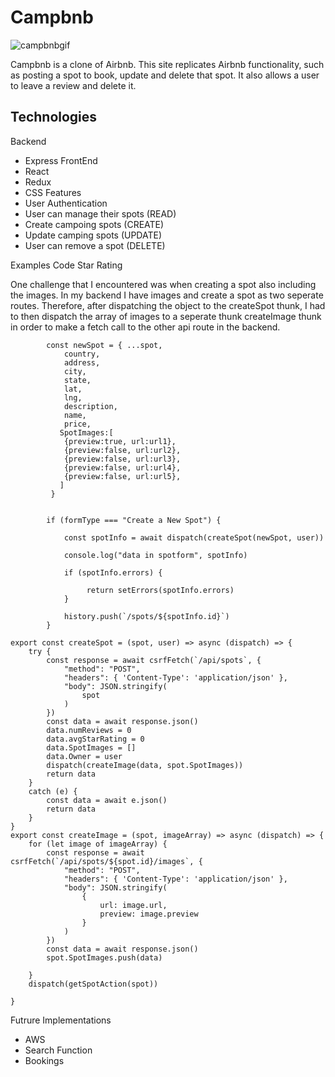# Campbnb
![campbnbgif](https://github.com/vxg026/API-project/assets/123227925/65d0edcc-d366-45ac-8f29-3479444b49d5)


Campbnb is a clone of Airbnb. This site replicates Airbnb functionality, such as posting a spot to book, update and delete that spot. It also allows a user to leave a review and delete it.


## Technologies
Backend
 * Express
FrontEnd
 * React
 * Redux
 * CSS
Features
 * User Authentication
 * User can manage their spots (READ)
 * Create campoing spots (CREATE)
 * Update camping spots (UPDATE)
 * User can remove a spot (DELETE)

Examples Code
Star Rating


One challenge that I encountered was when creating a spot also including the images. In my backend I have images and create a spot as two seperate routes. Therefore, after dispatching the object to the createSpot thunk, I had to then dispatch the array of images to a seperate thunk createImage thunk in order to make a fetch call to the other api route in the backend.
```
        const newSpot = { ...spot,
            country,
            address,
            city,
            state,
            lat,
            lng,
            description,
            name,
            price,
           SpotImages:[
            {preview:true, url:url1},
            {preview:false, url:url2},
            {preview:false, url:url3},
            {preview:false, url:url4},
            {preview:false, url:url5},
           ]
         }


        if (formType === "Create a New Spot") {

            const spotInfo = await dispatch(createSpot(newSpot, user))

            console.log("data in spotform", spotInfo)

            if (spotInfo.errors) {

                 return setErrors(spotInfo.errors)
            }

            history.push(`/spots/${spotInfo.id}`)
        }
```
```
export const createSpot = (spot, user) => async (dispatch) => {
    try {
        const response = await csrfFetch(`/api/spots`, {
            "method": "POST",
            "headers": { 'Content-Type': 'application/json' },
            "body": JSON.stringify(
                spot
            )
        })
        const data = await response.json()
        data.numReviews = 0
        data.avgStarRating = 0
        data.SpotImages = []
        data.Owner = user
        dispatch(createImage(data, spot.SpotImages))
        return data
    }
    catch (e) {
        const data = await e.json()
        return data
    }
}
export const createImage = (spot, imageArray) => async (dispatch) => {
    for (let image of imageArray) {
        const response = await csrfFetch(`/api/spots/${spot.id}/images`, {
            "method": "POST",
            "headers": { 'Content-Type': 'application/json' },
            "body": JSON.stringify(
                {
                    url: image.url,
                    preview: image.preview
                }
            )
        })
        const data = await response.json()
        spot.SpotImages.push(data)

    }
    dispatch(getSpotAction(spot))

}
```

Futrure Implementations
 * AWS
 * Search Function
 * Bookings
